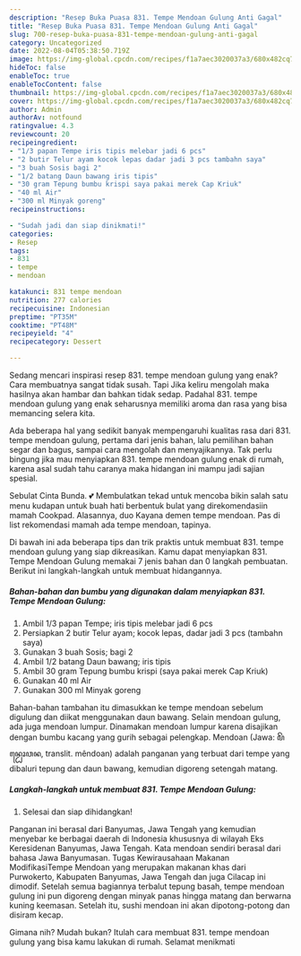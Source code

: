 ```yaml
---
description: "Resep Buka Puasa 831. Tempe Mendoan Gulung Anti Gagal"
title: "Resep Buka Puasa 831. Tempe Mendoan Gulung Anti Gagal"
slug: 700-resep-buka-puasa-831-tempe-mendoan-gulung-anti-gagal
category: Uncategorized
date: 2022-08-04T05:38:50.719Z
image: https://img-global.cpcdn.com/recipes/f1a7aec3020037a3/680x482cq70/831-tempe-mendoan-gulung-foto-resep-utama.jpg
hideToc: false
enableToc: true
enableTocContent: false
thumbnail: https://img-global.cpcdn.com/recipes/f1a7aec3020037a3/680x482cq70/831-tempe-mendoan-gulung-foto-resep-utama.jpg
cover: https://img-global.cpcdn.com/recipes/f1a7aec3020037a3/680x482cq70/831-tempe-mendoan-gulung-foto-resep-utama.jpg
author: Admin
authorAv: notfound
ratingvalue: 4.3
reviewcount: 20
recipeingredient:
- "1/3 papan Tempe iris tipis melebar jadi 6 pcs"
- "2 butir Telur ayam kocok lepas dadar jadi 3 pcs tambahn saya"
- "3 buah Sosis bagi 2"
- "1/2 batang Daun bawang iris tipis"
- "30 gram Tepung bumbu krispi saya pakai merek Cap Kriuk"
- "40 ml Air"
- "300 ml Minyak goreng"
recipeinstructions:

- "Sudah jadi dan siap dinikmati!"
categories:
- Resep
tags:
- 831
- tempe
- mendoan

katakunci: 831 tempe mendoan 
nutrition: 277 calories
recipecuisine: Indonesian
preptime: "PT35M"
cooktime: "PT48M"
recipeyield: "4"
recipecategory: Dessert

---
```



Sedang mencari inspirasi resep 831. tempe mendoan gulung yang enak? Cara membuatnya sangat tidak susah. Tapi Jika keliru mengolah maka hasilnya akan hambar dan bahkan tidak sedap. Padahal 831. tempe mendoan gulung yang enak seharusnya memiliki aroma dan rasa yang bisa memancing selera kita.


Ada beberapa hal yang sedikit banyak mempengaruhi kualitas rasa dari 831. tempe mendoan gulung, pertama dari jenis bahan, lalu pemilihan bahan segar dan bagus, sampai cara mengolah dan menyajikannya. Tak perlu bingung jika mau menyiapkan 831. tempe mendoan gulung enak di rumah, karena asal sudah tahu caranya maka hidangan ini mampu jadi sajian spesial.

Sebulat Cinta Bunda. 💕 Membulatkan tekad untuk mencoba bikin salah satu menu kudapan untuk buah hati berbentuk bulat yang direkomendasiin mamah Cookpad. Alasannya, duo Kayana demen tempe mendoan. Pas di list rekomendasi mamah ada tempe mendoan, tapinya.


Di bawah ini ada beberapa tips dan trik praktis untuk membuat 831. tempe mendoan gulung yang siap dikreasikan. Kamu dapat menyiapkan 831. Tempe Mendoan Gulung memakai 7 jenis bahan dan 0 langkah pembuatan. Berikut ini langkah-langkah untuk membuat hidangannya.

<!--inarticleads1-->

##### Bahan-bahan dan bumbu yang digunakan dalam menyiapkan 831. Tempe Mendoan Gulung:

1. Ambil 1/3 papan Tempe; iris tipis melebar jadi 6 pcs
1. Persiapkan 2 butir Telur ayam; kocok lepas, dadar jadi 3 pcs (tambahn saya)
1. Gunakan 3 buah Sosis; bagi 2
1. Ambil 1/2 batang Daun bawang; iris tipis
1. Ambil 30 gram Tepung bumbu krispi (saya pakai merek Cap Kriuk)
1. Gunakan 40 ml Air
1. Gunakan 300 ml Minyak goreng


Bahan-bahan tambahan itu dimasukkan ke tempe mendoan sebelum digulung dan diikat menggunakan daun bawang. Selain mendoan gulung, ada juga mendoan lumpur. Dinamakan mendoan lumpur karena disajikan dengan bumbu kacang yang gurih sebagai pelengkap. Mendoan (Jawa: ꦩꦼꦤ꧀ꦝꦺꦴꦮꦤ, translit. mêndoan) adalah panganan yang terbuat dari tempe yang dibaluri tepung dan daun bawang, kemudian digoreng setengah matang. 

<!--inarticleads2-->

##### Langkah-langkah untuk membuat 831. Tempe Mendoan Gulung:


1. Selesai dan siap dihidangkan!

Panganan ini berasal dari Banyumas, Jawa Tengah yang kemudian menyebar ke berbagai daerah di Indonesia khususnya di wilayah Eks Keresidenan Banyumas, Jawa Tengah. Kata mendoan sendiri berasal dari bahasa Jawa Banyumasan. Tugas Kewirausahaan Makanan ModifikasiTempe Mendoan yang merupakan makanan khas dari Purwokerto, Kabupaten Banyumas, Jawa Tengah dan juga Cilacap ini dimodif. Setelah semua bagiannya terbalut tepung basah, tempe mendoan gulung ini pun digoreng dengan minyak panas hingga matang dan berwarna kuning keemasan. Setelah itu, sushi mendoan ini akan dipotong-potong dan disiram kecap. 

Gimana nih? Mudah bukan? Itulah cara membuat 831. tempe mendoan gulung yang bisa kamu lakukan di rumah. Selamat menikmati
